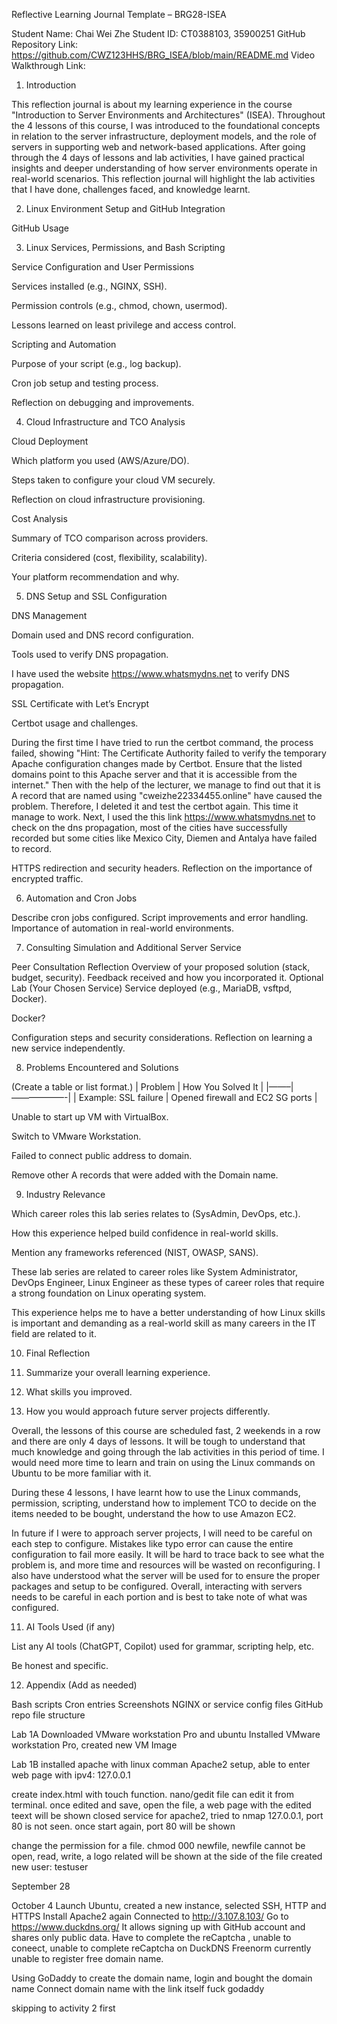 Reflective Learning Journal Template – BRG28-ISEA 

Student Name: Chai Wei Zhe 
Student ID: CT0388103, 35900251 
GitHub Repository Link: https://github.com/CWZ123HHS/BRG_ISEA/blob/main/README.md 
Video Walkthrough Link:  



1. Introduction 


This reflection journal is about my learning experience in the course "Introduction to Server Environments and Architectures" (ISEA). 
Throughout the 4 lessons of this course, I was introduced to the foundational concepts in relation to the server infrastructure, deployment models, and the role of servers in supporting web and network-based applications. 
After going through the 4 days of lessons and lab activities, I have gained practical insights and deeper understanding of how server environments operate in real-world scenarios. 
This reflection journal will highlight the lab activities that I have done, challenges faced, and knowledge learnt. 



2. Linux Environment Setup and GitHub Integration 

 

GitHub Usage 

 

3. Linux Services, Permissions, and Bash Scripting 

Service Configuration and User Permissions 

Services installed (e.g., NGINX, SSH). 

Permission controls (e.g., chmod, chown, usermod). 

Lessons learned on least privilege and access control. 

Scripting and Automation 

Purpose of your script (e.g., log backup). 

Cron job setup and testing process. 

Reflection on debugging and improvements. 

 

4. Cloud Infrastructure and TCO Analysis 

Cloud Deployment 

Which platform you used (AWS/Azure/DO). 

Steps taken to configure your cloud VM securely. 

Reflection on cloud infrastructure provisioning. 

Cost Analysis 

Summary of TCO comparison across providers. 

Criteria considered (cost, flexibility, scalability). 

Your platform recommendation and why. 

 

5. DNS Setup and SSL Configuration 

DNS Management 

Domain used and DNS record configuration. 

Tools used to verify DNS propagation. 

I have used the website https://www.whatsmydns.net to verify DNS propagation.

SSL Certificate with Let’s Encrypt 

Certbot usage and challenges. 

During the first time I have tried to run the certbot command, the process failed, showing "Hint: The Certificate Authority failed to verify the temporary Apache configuration changes made by Certbot. Ensure that the listed domains point to this Apache server and that it is accessible from the internet."
Then with the help of the lecturer, we manage to find out that it is A record that are named using "cweizhe22334455.online" have caused the problem.
Therefore, I deleted it and test the certbot again. This time it manage to work.
Next, I used the this link https://www.whatsmydns.net to check on the dns propagation, most of the cities have successfully recorded but some cities like Mexico City, Diemen and Antalya have failed to record. 

HTTPS redirection and security headers. 
Reflection on the importance of encrypted traffic. 

 

6. Automation and Cron Jobs 

Describe cron jobs configured. 
Script improvements and error handling. 
Importance of automation in real-world environments. 

 

7. Consulting Simulation and Additional Server Service 

Peer Consultation Reflection 
Overview of your proposed solution (stack, budget, security). 
Feedback received and how you incorporated it. 
Optional Lab (Your Chosen Service) 
Service deployed (e.g., MariaDB, vsftpd, Docker). 

Docker?

Configuration steps and security considerations. 
Reflection on learning a new service independently. 

 

8. Problems Encountered and Solutions 

(Create a table or list format.) | Problem | How You Solved It | |——–|——————-| | Example: SSL failure | Opened firewall and EC2 SG ports | 

Unable to start up VM with VirtualBox. 

Switch to VMware Workstation. 

Failed to connect public address to domain. 

Remove other A records that were added with the Domain name. 

 

 

9. Industry Relevance 

Which career roles this lab series relates to (SysAdmin, DevOps, etc.). 

How this experience helped build confidence in real-world skills. 

Mention any frameworks referenced (NIST, OWASP, SANS). 

 

These lab series are related to career roles like System Administrator, DevOps Engineer, Linux Engineer as these types of career roles that require a strong foundation on Linux operating system.  

This experience helps me to have a better understanding of how Linux skills is important and demanding as a real-world skill as many careers in the IT field are related to it. 

 

10. Final Reflection 

1. Summarize your overall learning experience. 
2. What skills you improved. 
3. How you would approach future server projects differently. 



Overall, the lessons of this course are scheduled fast, 2 weekends in a row and there are only 4 days of lessons. It will be tough to understand that much knowledge and going through the lab activities in this period of time. I would need more time to learn and train on using the Linux commands on Ubuntu to be more familiar with it. 


During these 4 lessons, I have learnt how to use the Linux commands, permission, scripting, understand how to implement TCO to decide on the items needed to be bought, understand the how to use Amazon EC2. 


In future if I were to approach server projects, I will need to be careful on each step to configure. Mistakes like typo error can cause the entire configuration to fail more easily. It will be hard to trace back to see what the problem is, and more time and resources will be wasted on reconfiguring. I also have understood what the server will be used for to ensure the proper packages and setup to be configured. Overall, interacting with servers needs to be careful in each portion and is best to take note of what was configured. 


 

11. AI Tools Used (if any) 

List any AI tools (ChatGPT, Copilot) used for grammar, scripting help, etc. 

Be honest and specific. 

 

12. Appendix (Add as needed) 

Bash scripts 
Cron entries 
Screenshots 
NGINX or service config files 
GitHub repo file structure 

 



Lab 1A
Downloaded VMware workstation Pro and ubuntu
Installed VMware workstation Pro, created new VM Image


Lab 1B
installed apache with linux comman
Apache2 setup, able to enter web page with ipv4: 127.0.0.1

create index.html with touch function.
nano/gedit file can edit it from terminal.
once edited and save, open the file, a web page with the edited teext will be shown
closed service for apache2, tried to nmap 127.0.0.1, port 80 is not seen.
once start again, port 80 will be shown


change the permission for a file.
chmod 000 newfile, newfile cannot be open, read, write, a logo related will be shown at the side of the file
created new user: testuser




September 28



October 4
Launch Ubuntu, created a new instance, selected SSH, HTTP and HTTPS
Install Apache2 again 
Connected to http://3.107.8.103/
Go to https://www.duckdns.org/
It allows signing up with GitHub account and shares only public data.
Have to complete the reCaptcha , unable to coneect, unable to complete reCaptcha on DuckDNS
Freenorm currently unable to register free domain name.

Using GoDaddy to create the domain name, login and bought the domain name
Connect domain name with the link itself
fuck godaddy

skipping to activity 2 first
